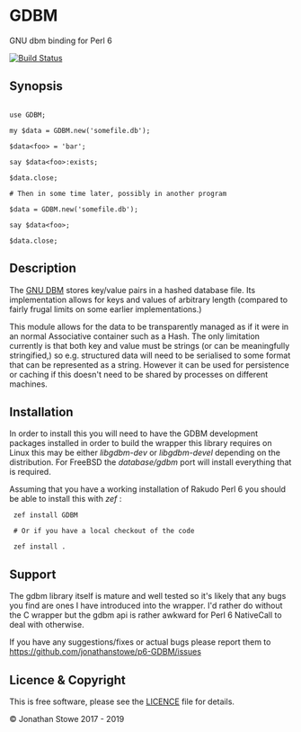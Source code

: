 # GDBM

GNU dbm binding for Perl 6

[![Build Status](https://travis-ci.org/jonathanstowe/p6-GDBM.svg?branch=master)](https://travis-ci.org/jonathanstowe/p6-GDBM)

## Synopsis

```perl6

use GDBM;

my $data = GDBM.new('somefile.db');

$data<foo> = 'bar';

say $data<foo>:exists;

$data.close;

# Then in some time later, possibly in another program

$data = GDBM.new('somefile.db');

say $data<foo>;

$data.close;

```

## Description

The [GNU DBM](http://www.gnu.org.ua/software/gdbm/) stores key/value
pairs in a hashed database file. Its implementation allows for keys
and values of arbitrary length (compared to fairly frugal limits on
some earlier implementations.)

This module allows for the data to be transparently managed as if it
were in an normal Associative container such as a Hash.  The only limitation
currently is that both key and value must be strings (or can be meaningfully
stringified,) so e.g. structured data will need to be serialised to some
format that can be represented as a string.  However it can be used for
persistence or caching if this doesn't need to be shared by processes
on different machines.

## Installation

In order to install this you will need to have the GDBM development
packages installed in order to build the wrapper this library requires
on Linux this may be either *libgdbm-dev* or *libgdbm-devel* depending
on the distribution.  For FreeBSD the *database/gdbm* port will install
everything that is required. 

Assuming that you have a working installation of Rakudo Perl 6 you should
be able to install this with *zef* :

     zef install GDBM

     # Or if you have a local checkout of the code

     zef install .

## Support

The gdbm library itself is mature and well tested so it's likely that any
bugs you find are ones I have introduced into the wrapper.  I'd rather
do without the C wrapper but the gdbm api is rather awkward for Perl 6
NativeCall to deal with otherwise.

If you have any suggestions/fixes or actual bugs please report them to
https://github.com/jonathanstowe/p6-GDBM/issues 

## Licence & Copyright

This is free software, please see the [LICENCE](LICENCE) file for details.

© Jonathan Stowe 2017 - 2019

